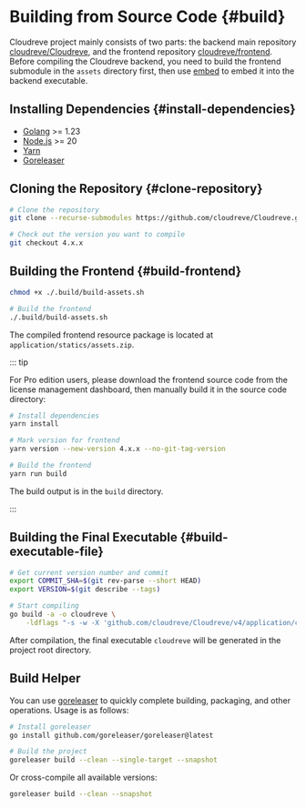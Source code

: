 # Building from Source Code {#build}

Cloudreve project mainly consists of two parts: the backend main repository [cloudreve/Cloudreve](https://github.com/cloudreve/Cloudreve), and the frontend repository [cloudreve/frontend](https://github.com/cloudreve/frontend). Before compiling the Cloudreve backend, you need to build the frontend submodule in the `assets` directory first, then use [embed](https://pkg.go.dev/embed) to embed it into the backend executable.

## Installing Dependencies {#install-dependencies}

- [Golang](https://golang.org/doc/install) >= 1.23
- [Node.js](https://nodejs.org/en/download/package-manager) >= 20
- [Yarn](https://yarnpkg.com/getting-started)
- [Goreleaser](https://goreleaser.com/install/)

## Cloning the Repository {#clone-repository}

```bash
# Clone the repository
git clone --recurse-submodules https://github.com/cloudreve/Cloudreve.git

# Check out the version you want to compile
git checkout 4.x.x
```

## Building the Frontend {#build-frontend}

```bash
chmod +x ./.build/build-assets.sh

# Build the frontend
./.build/build-assets.sh
```

The compiled frontend resource package is located at `application/statics/assets.zip`.

::: tip <Badge type="tip" text="Pro" />

For Pro edition users, please download the frontend source code from the license management dashboard, then manually build it in the source code directory:

```bash
# Install dependencies
yarn install

# Mark version for frontend
yarn version --new-version 4.x.x --no-git-tag-version

# Build the frontend
yarn run build
```

The build output is in the `build` directory.

:::

## Building the Final Executable {#build-executable-file}

```bash
# Get current version number and commit
export COMMIT_SHA=$(git rev-parse --short HEAD)
export VERSION=$(git describe --tags)

# Start compiling
go build -a -o cloudreve \
    -ldflags "-s -w -X 'github.com/cloudreve/Cloudreve/v4/application/constants.BackendVersion=$VERSION' -X 'github.com/cloudreve/Cloudreve/v4/application/constants.LastCommit=$COMMIT_SHA'"
```

After compilation, the final executable `cloudreve` will be generated in the project root directory.

## Build Helper

You can use [goreleaser](https://goreleaser.com/) to quickly complete building, packaging, and other operations. Usage is as follows:

```bash
# Install goreleaser
go install github.com/goreleaser/goreleaser@latest

# Build the project
goreleaser build --clean --single-target --snapshot
```

Or cross-compile all available versions:

```bash
goreleaser build --clean --snapshot
```

